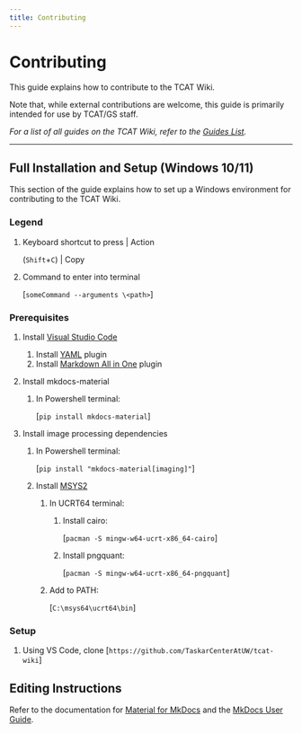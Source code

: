 ```yaml
---
title: Contributing
---
```


# Contributing

This guide explains how to contribute to the TCAT Wiki.

Note that, while external contributions are welcome, this guide is primarily intended for use by TCAT/GS staff.

_For a list of all guides on the TCAT Wiki, refer to the [Guides List](index.md)._

---

## Full Installation and Setup (Windows 10/11)

This section of the guide explains how to set up a Windows environment for contributing to the TCAT Wiki.

### Legend

1. Keyboard shortcut to press | Action

   (`Shift`+`C`) | Copy

2. Command to enter into terminal

   [`someCommand --arguments \<path>`]

### Prerequisites

1. Install [Visual Studio Code](https://code.visualstudio.com/)

   1. Install [YAML](https://marketplace.visualstudio.com/items?itemName=redhat.vscode-yaml) plugin
   2. Install [Markdown All in One](https://marketplace.visualstudio.com/items?itemName=yzhang.markdown-all-in-one) plugin

2. Install mkdocs-material

   1. In Powershell terminal:

      [`pip install mkdocs-material`]

3. Install image processing dependencies

   1. In Powershell terminal:

      [`pip install "mkdocs-material[imaging]"`]

   2. Install [MSYS2](https://www.msys2.org/)

      1. In UCRT64 terminal:

         1. Install cairo:

            [`pacman -S mingw-w64-ucrt-x86_64-cairo`]

         2. Install pngquant:

            [`pacman -S mingw-w64-ucrt-x86_64-pngquant`]

      2. Add to PATH:

         [`C:\msys64\ucrt64\bin`]

### Setup

1. Using VS Code, clone [`https://github.com/TaskarCenterAtUW/tcat-wiki`]

## Editing Instructions

Refer to the documentation for [Material for MkDocs](https://squidfunk.github.io/mkdocs-material/) and the [MkDocs User Guide](https://www.mkdocs.org/user-guide/).
